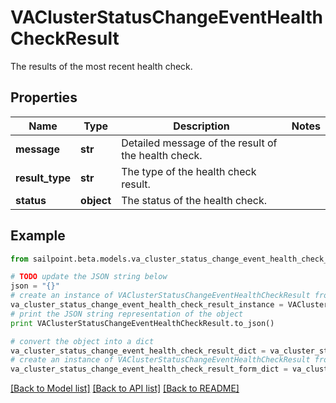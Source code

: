 # VAClusterStatusChangeEventHealthCheckResult

The results of the most recent health check.

## Properties

Name | Type | Description | Notes
------------ | ------------- | ------------- | -------------
**message** | **str** | Detailed message of the result of the health check. | 
**result_type** | **str** | The type of the health check result. | 
**status** | **object** | The status of the health check. | 

## Example

```python
from sailpoint.beta.models.va_cluster_status_change_event_health_check_result import VAClusterStatusChangeEventHealthCheckResult

# TODO update the JSON string below
json = "{}"
# create an instance of VAClusterStatusChangeEventHealthCheckResult from a JSON string
va_cluster_status_change_event_health_check_result_instance = VAClusterStatusChangeEventHealthCheckResult.from_json(json)
# print the JSON string representation of the object
print VAClusterStatusChangeEventHealthCheckResult.to_json()

# convert the object into a dict
va_cluster_status_change_event_health_check_result_dict = va_cluster_status_change_event_health_check_result_instance.to_dict()
# create an instance of VAClusterStatusChangeEventHealthCheckResult from a dict
va_cluster_status_change_event_health_check_result_form_dict = va_cluster_status_change_event_health_check_result.from_dict(va_cluster_status_change_event_health_check_result_dict)
```
[[Back to Model list]](../README.md#documentation-for-models) [[Back to API list]](../README.md#documentation-for-api-endpoints) [[Back to README]](../README.md)


